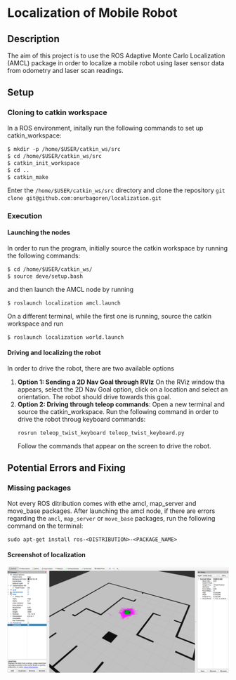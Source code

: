 # Localization of Mobile Robot

## Description
The aim of this project is to use the ROS Adaptive Monte Carlo Localization (AMCL) package in order to localize a mobile robot using laser sensor data from odometry and laser scan readings. 

## Setup
### Cloning to catkin workspace
In a ROS environment, initally run the following commands to set up catkin_workspace:
```
$ mkdir -p /home/$USER/catkin_ws/src
$ cd /home/$USER/catkin_ws/src
$ catkin_init_workspace
$ cd ..
$ catkin_make
```
Enter the `/home/$USER/catkin_ws/src` directory and clone the repository `git clone git@github.com:onurbagoren/localization.git` 
### Execution
#### Launching the nodes
In order to run the program, initially source the catkin workspace by running the following commands:
```
$ cd /home/$USER/catkin_ws/
$ source deve/setup.bash
```
and then launch the AMCL node by running
```
$ roslaunch localization amcl.launch
```

On a different terminal, while the first one is running, source the catkin workspace and run
```
$ roslaunch localization world.launch
```

#### Driving and localizing the robot
In order to drive the robot, there are two available options

1. **Option 1: Sending a 2D Nav Goal through RVIz**
   On the RViz window tha appears, select the 2D Nav Goal option, click on a location and select an orientation. The robot should drive towards this goal.
2. **Option 2: Driving through teleop commands**:
   Open a new terminal and source the catkin_workspace. Run the following command in order to drive the robot throug keyboard commands:
   ```
   rosrun teleop_twist_keyboard teleop_twist_keyboard.py
   ```
   Follow the commands that appear on the screen to drive the robot.

## Potential Errors and Fixing
### Missing packages
Not every ROS ditribution comes with ethe amcl, map_server and move_base packages. After launching the amcl node, if there are errors regarding the `amcl`, `map_server` or `move_base` packages, run the following command on the terminal:
```
sudo apt-get install ros-<DISTRIBUTION>-<PACKAGE_NAME>
```

#### Screenshot of localization
![Screenshot of Localization](https://github.com/onurbagoren/localization/blob/master/localization.png)
